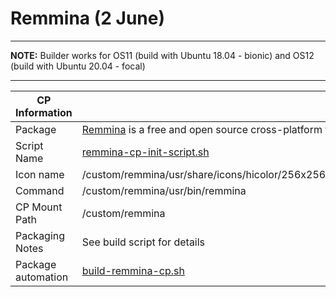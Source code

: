 # Remmina (2 June)

-----

**NOTE:** Builder works for OS11 (build with Ubuntu 18.04 - bionic) and OS12 (build with Ubuntu 20.04 - focal)

-----

|  CP Information |            |
|-----------------|------------|
| Package | [Remmina](https://remmina.org/remmina-features/) is a free and open source cross-platform for RDP, SSH, VNC |
| Script Name | [remmina-cp-init-script.sh](build/remmina-cp-init-script.sh) |
| Icon name | /custom/remmina/usr/share/icons/hicolor/256x256/apps/org.remmina.Remmina.png |
| Command | /custom/remmina/usr/bin/remmina |
| CP Mount Path | /custom/remmina |
| Packaging Notes | See build script for details |
| Package automation | [build-remmina-cp.sh](build/build-remmina-cp.sh) |

